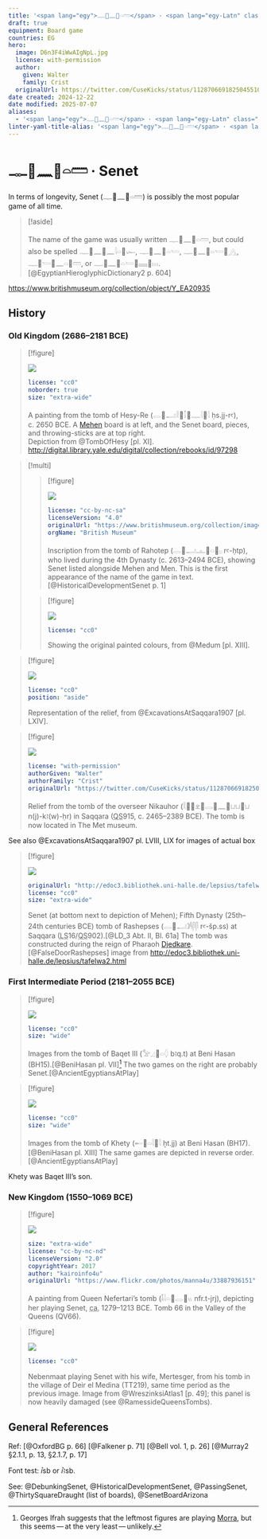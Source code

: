 ```yaml
---
title: '<span lang="egy">𓊃𓐰𓈖𓐰𓏏𓏠</span> · <span lang="egy-Latn" class="noun">Senet</span>'
draft: true
equipment: Board game
countries: EG
hero:
  image: D6n3F4iWwAIgNpL.jpg
  license: with-permission
  author:
    given: Walter
    family: Crist
  originalUrl: https://twitter.com/CuseKicks/status/1128706691825045510/photo/1
date created: 2024-12-22
date modified: 2025-07-07
aliases:
  - '<span lang="egy">𓊃𓐰𓈖𓐰𓏏𓏠</span> · <span lang="egy-Latn" class="noun">Senet</span>'
linter-yaml-title-alias: '<span lang="egy">𓊃𓐰𓈖𓐰𓏏𓏠</span> · <span lang="egy-Latn" class="noun">Senet</span>'
---
```

# <span lang="egy">𓊃𓐰𓈖𓐰𓏏𓏠</span> · <span lang="egy-Latn" class="noun">Senet</span>

In terms of longevity, <span class="aka noun" lang="egy-Latn">Senet</span> (<span lang="egy" class="aka">𓊃𓐰𓈖𓐰𓏏𓏠</span>) is possibly the most popular game of all time.

> [!aside]
>
> The name of the game was usually written <span lang="egy">𓊃𓐰𓈖𓐰𓏏𓏠</span>, but could also be spelled <span lang="egy">𓊃𓐰𓈖𓐰𓈖𓇋𓏏𓐰𓆱</span>, <span lang="egy">𓊃𓐰𓈖𓐰𓏏𓏕</span>, <span lang="egy">𓊃𓐰𓈖𓐰𓏏𓏕𓐰𓂻</span>, <span lang="egy">𓊃𓐰𓏕𓐰𓈖𓏏𓐰𓏠</span>, or <span lang="egy">𓊃𓐰𓈖𓐰𓏏𓏕𓐰𓈜𓐱𓏥</span>.[@EgyptianHieroglyphicDictionary2 p. 604]

https://www.britishmuseum.org/collection/object/Y_EA20935

## History

### Old Kingdom (2686–2181 <abbr>BCE</abbr>)

> [!figure]
>
> ![](Hesy-Re.jpg)
>
> ```yaml
> license: "cc0"
> noborder: true
> size: "extra-wide"
> ```
>
> A painting from the tomb of Hesy-Re (<span lang="egy">𓂋𓐰𓂝𓎛𓐱𓎿𓐰𓊃𓇋𓐱𓇋</span> <span lang="egy-Latn">ḥs.jj-rꜥ</span>), <abbr>c.</abbr>&nbsp;2650 <abbr>BCE</abbr>. A [Mehen](games/mehen/mehen.md) board is at left, and the Senet board, pieces, and throwing-sticks are at top right.<br/> Depiction from @TombOfHesy [pl. XI]. http://digital.library.yale.edu/digital/collection/rebooks/id/97298

> [!multi]
> > [!figure]
> >
> > ![](1514257001.jpg)
> >
> > ```yaml
> > license: "cc-by-nc-sa"
> > licenseVersion: "4.0"
> > originalUrl: "https://www.britishmuseum.org/collection/image/1514257001"
> > orgName: "British Museum"
> > ```
> >
> > Inscription from the tomb of Rahotep (<span lang="egy">𓂋𓐰𓂝𓊵𓐰𓏏𓐱𓊪</span> <span lang="egy-Latn">rꜥ-ḥtp</span>), who lived during the 4th Dynasty (<abbr>c.</abbr>&nbsp;2613–2494 <abbr>BCE</abbr>), showing Senet listed alongside Mehen and Men. This is the first appearance of the name of the game in text.[@HistoricalDevelopmentSenet p. 1]
> 
> > [!figure]
> >
> > ![](cu31924028670465_0088.jpg)
> >
> > ```yaml
> > license: "cc0"
> > ```
> >
> > Showing the original painted colours, from @Medum [pl. XIII].

> [!figure]
>
> ![](Nikauhor.jpg)
>
> ```yaml
> license: "cc0"
> position: "aside"
> ```
>
> Representation of the relief, from @ExcavationsAtSaqqara1907 [pl. LXIV].


> [!figure]
>
> ![](D6n3F4iWwAIgNpL.jpg)
>
> ```yaml
> license: "with-permission"
> authorGiven: "Walter"
> authorFamily: "Crist"
> originalUrl: "https://twitter.com/CuseKicks/status/1128706691825045510/photo/1"
> ```
>
> Relief from the tomb of the overseer Nikauhor (<span lang="egy">𓎛𓐱𓐷𓁷𓐰𓂋𓐸𓈖𓐰𓂓𓂓𓐰𓂓</span> <span lang="egy-Latn">n(j)-kꜣ(w)-ḥr</span>) in Saqqara (<abbr title="Quibell">QS</abbr>915, <abbr>c.</abbr> 2465–2389 <abbr>BCE</abbr>). The tomb is now located in The Met museum.


See also @ExcavationsAtSaqqara1907 pl. LVIII, LIX for images of actual box

> [!figure]
>
> ![](02030610.jpg)
>
> ```yaml
> originalUrl: "http://edoc3.bibliothek.uni-halle.de/lepsius/tafelwa2.html"
> license: "cc0"
> size: "extra-wide"
> ```
>
> Senet (at bottom next to depiction of Mehen); Fifth Dynasty (25th–24th centuries <abbr>BCE</abbr>) tomb of Rashepses (<span lang="egy">𓂋𓐰𓂝𓀼𓋴𓋴</span> <span lang="egy-Latn">rꜥ-šp.ss</span>) at Saqqara (<abbr title="Lepsius">LS</abbr>16/<abbr title="Quibell">QS</abbr>902).[@LD_3 Abt. II, Bl. 61a] The tomb was constructed during the reign of Pharaoh [Djedkare](https://en.wikipedia.org/wiki/Djedkare_Isesi).[@FalseDoorRashepses] image from http://edoc3.bibliothek.uni-halle.de/lepsius/tafelwa2.html

### First Intermediate Period (2181–2055 <abbr>BCE</abbr>)

> [!figure]
>
> ![](bh15.jpg)
>
> ```yaml
> license: "cc0"
> size: "wide"
> ```
>
> Images from the tomb of Baqet <span class="rnum">III</span> (<span lang="egy">𓅡𓈎𓐰𓏏𓆭</span> <span lang="egy-Latn">bꜣq.t</span>) at Beni Hasan (BH15).[@BeniHasan pl. VII][^fn0] The two games on the right are probably Senet.[@AncientEgyptiansAtPlay]


[^fn0]: Georges Ifrah suggests that the leftmost figures are playing [Morra](games/morra/morra.md), but this seems — at the very least — unlikely.

> [!figure]
>
> ![](bh17.jpg)
>
> ```yaml
> license: "cc0"
> size: "wide"
> ```
>
> Images from the tomb of Khety (<span lang="egy">𓄡𓐰𓏏𓇋𓐱𓇋</span> <span lang="egy-Latn">ẖt.jj</span>) at Beni Hasan (BH17).[@BeniHasan pl. XIII] The same games are depicted in reverse order.[@AncientEgyptiansAtPlay]


Khety was Baqet <span class="rnum">III</span>’s son.

### New Kingdom (1550–1069 <abbr>BCE</abbr>)

> [!figure]
>
> ![](33887936151_36d11aca22_o.jpg)
>
> ```yaml
> size: "extra-wide"
> license: "cc-by-nc-nd"
> licenseVersion: "2.0"
> copyrightYear: 2017
> author: "kairoinfo4u"
> originalUrl: "https://www.flickr.com/photos/manna4u/33887936151"
> ```
>
> A painting from Queen Nefertari’s tomb (<span lang="egy">𓄤𓇋𓏏𓐰𓂋𓐰𓏭</span> <span lang="egy-Latn">nfr.t-jrj</span>), depicting her playing Senet, <abbr title="circa">ca.</abbr> 1279–1213 <abbr>BCE</abbr>. Tomb 66 in the Valley of the Queens (QV66).


> [!figure]
>
> ![](Nebenmaat_senet.jpg)
>
> ```yaml
> license: "cc0"
> ```
>
> Nebenmaat playing Senet with his wife, Mertesger, from his tomb in the village of Deir el Medina (TT219), same time period as the previous image. Image from @WreszinksiAtlas1 [p. 49]; this panel is now heavily damaged (see @RamessideQueensTombs).


## General References

Ref: [@OxfordBG p. 66] [@Falkener p. 71] [@Bell vol. 1, p. 26] [@Murray2 §2.1.1, p. 13, §2.1.7, p. 17]

Font test: <span lang="egy-Latn">ꞽsb</span> or <span lang="egy-Latn">ꞽꜣsb</span>.

See: @DebunkingSenet, @HistoricalDevelopmentSenet, @PassingSenet, @ThirtySquareDraught (list of boards), @SenetBoardArizona
